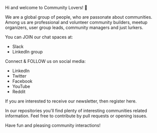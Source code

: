 Hi and welcome to Community Lovers! 👋

We are a global group of people, who are passonate about communities. Among us are professional and volunteer community builders, meetup organizers, user group leads, community managers and just lurkers.

You can JOIN our chat spaces at:
- Slack
- LinkedIn group

Connect & FOLLOW us on social media:
- LinkedIn
- Twitter
- Facebook
- YouTube
- Reddit

If you are interested to receive our newsletter, then register here.

In our repositories you'll find plenty of interesting communities related information. Feel free to contribute by pull requests or opening issues.

Have fun and pleasing community interactions!
